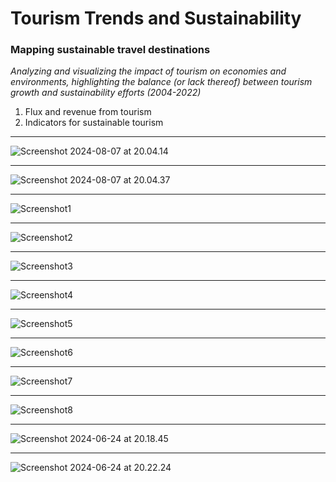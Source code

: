 # Tourism Trends and Sustainability
### Mapping sustainable travel destinations
*Analyzing and visualizing the impact of tourism on economies and environments, highlighting the balance (or lack thereof) between tourism growth and sustainability efforts (2004-2022)*

1. Flux and revenue from tourism
2. Indicators for sustainable tourism
  


---

![Screenshot 2024-08-07 at 20.04.14](screenshots/Screenshot%202024-08-07%20at%2020.04.14.png)

---

![Screenshot 2024-08-07 at 20.04.37](screenshots/Screenshot%202024-08-07%20at%2020.04.37.png)

---

![Screenshot1](screenshots/Screenshot1.png)

---

![Screenshot2](screenshots/Screenshot2.png)

---

![Screenshot3](screenshots/Screenshot3.png)

---

![Screenshot4](screenshots/Screenshot4.png)

---

![Screenshot5](screenshots/Screenshot5.png)

---

![Screenshot6](screenshots/Screenshot6.png)

---

![Screenshot7](screenshots/Screenshot7.png)

---

![Screenshot8](screenshots/Screenshot8.png)

---

![Screenshot 2024-06-24 at 20.18.45](screenshots/Screenshot%202024-06-24%20at%2020.18.45.png)

---

![Screenshot 2024-06-24 at 20.22.24](screenshots/Screenshot%202024-06-24%20at%2020.22.24.png)
